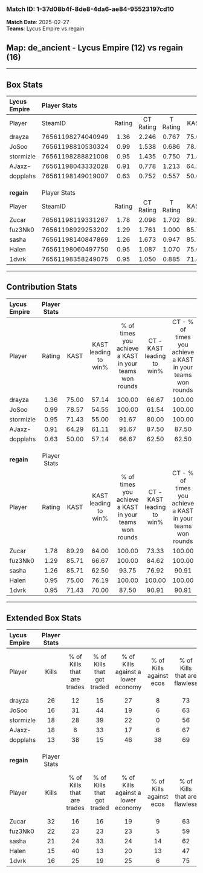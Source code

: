 ### Match ID: 1-37d08b4f-8de8-4da6-ae84-95523197cd10  
**Match Date**: 2025-02-27  
**Teams**: Lycus Empire vs regain  

## **Map**: de_ancient - Lycus Empire (12) vs regain (16)  
---  

## Box Stats  

| **Lycus Empire** | Player Stats      |        |           |          |       |       |       |         |        |      |     |
| :- | :- | :-: | :-: | :-: | :-: | :-: | :-: | :-: | :-: | :-: | :-: |
| Player           | SteamID           | Rating | CT Rating | T Rating | KAST  |  ADR  | Kills | Assists | Deaths | K/D  | HS% |
| drayza           | 76561198274040949 |  1.36  |   2.246   |  0.767   | 75.00 | 79.9  |  26   |    4    |   17   | 1.53 | 26  |
| JoSoo            | 76561198810530324 |  0.99  |   1.538   |  0.686   | 78.57 | 70.8  |  16   |   14    |   22   | 0.73 | 56  |
| stormizle        | 76561198288821008 |  0.95  |   1.435   |  0.750   | 71.43 | 68.5  |  18   |    4    |   22   | 0.82 | 38  |
| AJaxz-           | 76561198043332028 |  0.91  |   0.778   |  1.213   | 64.29 | 70.1  |  18   |    5    |   22   | 0.82 | 33  |
| dopplahs         | 76561198149019007 |  0.63  |   0.752   |  0.557   | 50.00 | 65.6  |  13   |    8    |   23   | 0.57 | 23  |
|                  |                   |        |           |          |       |       |       |         |        |      |     |
|                  |                   |        |           |          |       |       |       |         |        |      |     |
|                  |                   |        |           |          |       |       |       |         |        |      |     |
| **regain**       | Player Stats      |        |           |          |       |       |       |         |        |      |     |
| Player           | SteamID           | Rating | CT Rating | T Rating | KAST  |  ADR  | Kills | Assists | Deaths | K/D  | HS% |
| Zucar            | 76561198119331267 |  1.78  |   2.098   |  1.702   | 89.29 | 114.9 |  32   |    9    |   17   | 1.88 | 46  |
| fuz3Nk0          | 76561198929253202 |  1.29  |   1.761   |  1.000   | 85.71 | 82.3  |  22   |    7    |   19   | 1.16 | 50  |
| sasha            | 76561198140847869 |  1.26  |   1.673   |  0.947   | 85.71 | 85.7  |  21   |    8    |   20   | 1.05 | 23  |
| Halen            | 76561198060497750 |  0.95  |   1.087   |  1.070   | 75.00 | 57.3  |  15   |    4    |   17   | 0.88 | 60  |
| 1dvrk            | 76561198358249075 |  0.95  |   1.050   |  0.885   | 71.43 | 64.0  |  16   |    4    |   18   | 0.89 | 50  |
---  

## Contribution Stats  

| **Lycus Empire** | Player Stats |       |                      |                                                        |                           |                                                             |                          |                                                            |
| :- | :-: | :-: | :-: | :-: | :-: | :-: | :-: | :-: |
| Player           |    Rating    | KAST  | KAST leading to win% | % of times you achieve a KAST in your teams won rounds | CT - KAST leading to win% | CT - % of times you achieve a KAST in your teams won rounds | T - KAST leading to win% | T - % of times you achieve a KAST in your teams won rounds |
| drayza           |     1.36     | 75.00 |        57.14         |                         100.00                         |           66.67           |                           100.00                            |          44.44           |                           100.00                           |
| JoSoo            |     0.99     | 78.57 |        54.55         |                         100.00                         |           61.54           |                           100.00                            |          44.44           |                           100.00                           |
| stormizle        |     0.95     | 71.43 |        55.00         |                         91.67                          |           80.00           |                           100.00                            |          30.00           |                           75.00                            |
| AJaxz-           |     0.91     | 64.29 |        61.11         |                         91.67                          |           87.50           |                            87.50                            |          40.00           |                           100.00                           |
| dopplahs         |     0.63     | 50.00 |        57.14         |                         66.67                          |           62.50           |                            62.50                            |          50.00           |                           75.00                            |
|                  |              |       |                      |                                                        |                           |                                                             |                          |                                                            |
|                  |              |       |                      |                                                        |                           |                                                             |                          |                                                            |
|                  |              |       |                      |                                                        |                           |                                                             |                          |                                                            |
| **regain**       | Player Stats |       |                      |                                                        |                           |                                                             |                          |                                                            |
| Player           |    Rating    | KAST  | KAST leading to win% | % of times you achieve a KAST in your teams won rounds | CT - KAST leading to win% | CT - % of times you achieve a KAST in your teams won rounds | T - KAST leading to win% | T - % of times you achieve a KAST in your teams won rounds |
| Zucar            |     1.78     | 89.29 |        64.00         |                         100.00                         |           73.33           |                           100.00                            |          50.00           |                           100.00                           |
| fuz3Nk0          |     1.29     | 85.71 |        66.67         |                         100.00                         |           84.62           |                           100.00                            |          45.45           |                           100.00                           |
| sasha            |     1.26     | 85.71 |        62.50         |                         93.75                          |           76.92           |                            90.91                            |          45.45           |                           100.00                           |
| Halen            |     0.95     | 75.00 |        76.19         |                         100.00                         |          100.00           |                           100.00                            |          50.00           |                           100.00                           |
| 1dvrk            |     0.95     | 71.43 |        70.00         |                         87.50                          |           90.91           |                            90.91                            |          44.44           |                           80.00                            |
---  

## Extended Box Stats  

| **Lycus Empire** | Player Stats |                            |                            |                                    |                         |                              |                                 |        |                             |                                     |                          |                               |                            |
| :- | :-: | :-: | :-: | :-: | :-: | :-: | :-: | :-: | :-: | :-: | :-: | :-: | :-: |
| Player           |    Kills     | % of Kills that are trades | % of Kills that got traded | % of Kills against a lower economy | % of Kills against ecos | % of Kills that are flawless | % of Kills that are close duels | Deaths | % of Deaths that get traded | % of Deaths against a lower economy | % of Deaths against ecos | % of Deaths that are flawless | % of Deaths that are close |
| drayza           |      26      |             12             |             15             |                 27                 |            8            |              73              |                0                |   17   |             29              |                 18                  |            6             |              59               |             6              |
| JoSoo            |      16      |             31             |             44             |                 19                 |            6            |              63              |               13                |   22   |             23              |                 23                  |            9             |              64               |             9              |
| stormizle        |      18      |             28             |             39             |                 22                 |            0            |              56              |               11                |   22   |             27              |                 23                  |            9             |              73               |             5              |
| AJaxz-           |      18      |             6              |             33             |                 17                 |            6            |              67              |               11                |   22   |             23              |                 27                  |            5             |              59               |             0              |
| dopplahs         |      13      |             38             |             15             |                 46                 |           38            |              69              |                0                |   23   |              4              |                 17                  |            4             |              52               |             9              |
|                  |              |                            |                            |                                    |                         |                              |                                 |        |                             |                                     |                          |                               |                            |
|                  |              |                            |                            |                                    |                         |                              |                                 |        |                             |                                     |                          |                               |                            |
|                  |              |                            |                            |                                    |                         |                              |                                 |        |                             |                                     |                          |                               |                            |
| **regain**       | Player Stats |                            |                            |                                    |                         |                              |                                 |        |                             |                                     |                          |                               |                            |
| Player           |    Kills     | % of Kills that are trades | % of Kills that got traded | % of Kills against a lower economy | % of Kills against ecos | % of Kills that are flawless | % of Kills that are close duels | Deaths | % of Deaths that get traded | % of Deaths against a lower economy | % of Deaths against ecos | % of Deaths that are flawless | % of Deaths that are close |
| Zucar            |      32      |             16             |             16             |                 19                 |            9            |              63              |                6                |   17   |             41              |                  6                  |            0             |              71               |             6              |
| fuz3Nk0          |      22      |             23             |             23             |                 23                 |            5            |              59              |                0                |   19   |             32              |                 11                  |            5             |              63               |             11             |
| sasha            |      21      |             24             |             33             |                 24                 |           14            |              62              |                5                |   20   |             20              |                 15                  |            5             |              55               |             10             |
| Halen            |      15      |             40             |             13             |                 20                 |           13            |              47              |               13                |   17   |             41              |                  6                  |            0             |              76               |             6              |
| 1dvrk            |      16      |             25             |             19             |                 25                 |            6            |              75              |                6                |   18   |             11              |                 11                  |            0             |              72               |             0              |
